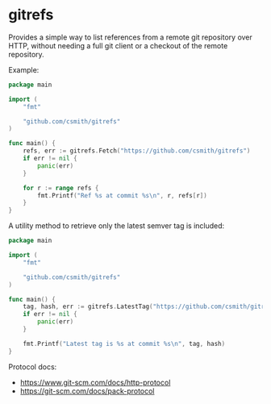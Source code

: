 # gitrefs

Provides a simple way to list references from a remote git repository over HTTP, without needing a full git client or a
checkout of the remote repository.

Example:

```go
package main

import (
	"fmt"

	"github.com/csmith/gitrefs"
)

func main() {
	refs, err := gitrefs.Fetch("https://github.com/csmith/gitrefs")
	if err != nil {
		panic(err)
	}

	for r := range refs {
		fmt.Printf("Ref %s at commit %s\n", r, refs[r])
	}
}
```

A utility method to retrieve only the latest semver tag is included:

```go
package main

import (
	"fmt"

	"github.com/csmith/gitrefs"
)

func main() {
	tag, hash, err := gitrefs.LatestTag("https://github.com/csmith/gitrefs")
	if err != nil {
		panic(err)
	}

	fmt.Printf("Latest tag is %s at commit %s\n", tag, hash)
}
```

Protocol docs:
- https://www.git-scm.com/docs/http-protocol
- https://git-scm.com/docs/pack-protocol
